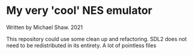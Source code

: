 # My very 'cool' NES emulator

Written by Michael Shaw. 2021

This repository could use some clean up and refactoring. SDL2 does not need to be redistributed in its entirety. A lot of pointless files
